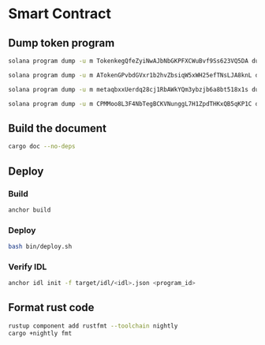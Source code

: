 # Smart Contract

## Dump token program
```sh
solana program dump -u m TokenkegQfeZyiNwAJbNbGKPFXCWuBvf9Ss623VQ5DA dump_programs/token_program.so

solana program dump -u m ATokenGPvbdGVxr1b2hvZbsiqW5xWH25efTNsLJA8knL dump_programs/associate_token_program.so

solana program dump -u m metaqbxxUerdq28cj1RbAWkYQm3ybzjb6a8bt518x1s dump_programs/metaplex.so

solana program dump -u m CPMMoo8L3F4NbTegBCKVNunggL7H1ZpdTHKxQB5qKP1C dump_programs/raydium_cp_swap.so

```

## Build the document

```sh
cargo doc --no-deps
```

## Deploy 

### Build 
```sh
anchor build
```

### Deploy
```sh
bash bin/deploy.sh
```

### Verify IDL

```sh
anchor idl init -f target/idl/<idl>.json <program_id>
```

## Format rust code

```sh
rustup component add rustfmt --toolchain nightly
cargo +nightly fmt
```